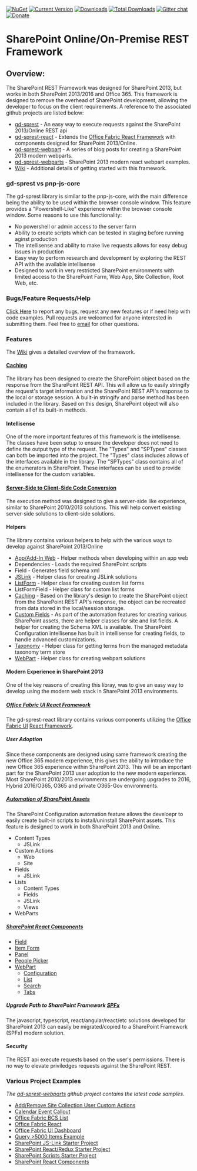[![NuGet](https://img.shields.io/nuget/v/gd-sprest.svg)](https://www.nuget.org/packages/gd-sprest/)
[![Current Version](https://badge.fury.io/js/gd-sprest.svg)](https://www.npmjs.com/package/gd-sprest)
[![Downloads](https://img.shields.io/npm/dm/gd-sprest.svg)](https://www.npmjs.com/package/gd-sprest)
[![Total Downloads](https://img.shields.io/npm/dt/gd-sprest.svg)](https://www.npmjs.com/package/gd-sprest)
[![Gitter chat](https://badges.gitter.im/gitterHQ/gitter.png)](https://gitter.im/gd-sprest/Lobby)
[![Donate](https://img.shields.io/badge/Donate-PayPal-green.svg)](https://paypal.me/Dattabase)
# SharePoint Online/On-Premise REST Framework
## Overview:
The SharePoint REST Framework was designed for SharePoint 2013, but works in both SharePoint 2013/2016 and Office 365. This framework is designed to remove the overhead of SharePoint development, allowing the developer to focus on the client requirements. A reference to the associated github projects are listed below:

* [gd-sprest](https://github.com/gunjandatta/sprest) - An easy way to execute requests against the SharePoint 2013/Online REST api
* [gd-sprest-react](https://github.com/gunjandatta/sprest-react) - Extends the [Office Fabric React Framework](https://dev.office.com/fabric) with components designed for SharePoint 2013/Online.
* [gd-sprest-webpart](http://dattabase.com/sharepoint-2013-modern-webpart/) - A series of blog posts for creating a SharePoint 2013 modern webparts.
* [gd-sprest-webparts](https://github.com/gunjandatta/sprest-webparts) - SharePoint 2013 modern react webpart examples.
* [Wiki](https://github.com/gunjandatta/sprest/wiki) - Additional details of getting started with this framework.

### gd-sprest vs pnp-js-core
The gd-sprest library is similar to the pnp-js-core, with the main difference being the ability to be used within the browser console window. This feature provides a "Powershell-Like" experience within the browser console window. Some reasons to use this functionality:
* No powershell or admin access to the server farm
* Ability to create scripts which can be tested in staging before running aginst production
* The intellisense and ability to make live requests allows for easy debug issues in production
* Easy way to perform research and development by exploring the REST API with the available intellisense
* Designed to work in very restricted SharePoint environments with limited access to the SharePoint Farm, Web App, Site Collection, Root Web, etc.

### Bugs/Feature Requests/Help
[Click Here](https://github.com/gunjandatta/sprest/issues) to report any bugs, request any new features or if need help with code examples. Pull requests are welcomed for anyone interested in submitting them. Feel free to [email](mailto:github@dattabase.com) for other questions.

### Features
The [Wiki](https://github.com/gunjandatta/sprest/wiki) gives a detailed overview of the framework.

#### [Caching](https://github.com/gunjandatta/sprest/wiki/Session-Storage)
The library has been designed to create the SharePoint object based on the response from the SharePoint REST API. This will allow us to easily stringify the request's target information and the SharePoint REST API's response to the local or storage session. A built-in stringify and parse method has been included in the library. Based on this design, SharePoint object will also contain all of its built-in methods.

#### Intellisense
One of the more important features of this framework is the intellisense. The classes have been setup to ensure the developer does not need to define the output type of the request. The "Types" and "SPTypes" classes can both be imported into the project. The "Types" class includes allows of the interfaces available in the library. The "SPTypes" class contains all of the enumerators in SharePoint. These interfaces can be used to provide intellisense for the custom variables.

#### [Server-Side to Client-Side Code Conversion](https://github.com/gunjandatta/sprest/wiki/Execution-CodeConversion)
The execution method was designed to give a server-side like experience, similar to SharePoint 2010/2013 solutions. This will help convert existing server-side solutions to client-side solutions.

#### Helpers
The library contains various helpers to help with the various ways to develop against SharePoint 2013/Online
- [App/Add-In Web](https://github.com/gunjandatta/sprest/wiki/AddIn-Model) - Helper methods when developing within an app web
- Dependencies - Loads the required SharePoint scripts
- Field - Generates field schema xml
- [JSLink](https://github.com/gunjandatta/sprest/wiki/JSLink) - Helper class for creating JSLink solutions
- [ListForm](List-Form) - Helper class for creating custom list forms
- ListFormField - Helper class for custom list forms
- [Caching](https://github.com/gunjandatta/sprest/wiki/Session-Storage) - Based on the library's design to create the SharePoint object from the SharePoint REST API's response, the object can be recreated from data stored in the local/session storage.
- [Custom Fields](https://github.com/gunjandatta/sprest/wiki/Automation-Fields) - As part of the automation features for creating various SharePoint assets, there are helper classes for site and list fields. A helper for creating the Schema XML is available. The SharePoint Configuration intellisense has built in intellisense for creating fields, to handle advanced customizations.
- [Taxonomy](https://github.com/gunjandatta/sprest/wiki/Taxonomy) - Helper class for getting terms from the managed metadata taxonomy term store
- [WebPart](https://github.com/gunjandatta/sprest/wiki/WebPart) - Helper class for creating webpart solutions

#### Modern Experience in SharePoint 2013
One of the key reasons of creating this libray, was to give an easy way to develop using the modern web stack in SharePoint 2013 environments.

##### [Office Fabric UI React Framework](https://developer.microsoft.com/en-us/fabric#/components)
The gd-sprest-react library contains various components utilizing the [Office Fabric UI](https://dev.office.com/fabric) [React Framework](https://reactjs.org/).

##### User Adoption
Since these components are designed using same framework creating the new Office 365 modern experience, this gives the ability to introduce the new Office 365 experience within SharePoint 2013. This will be an important part for the SharePoint 2013 user adoption to the new modern experience. Most SharePoint 2010/2013 environments are undergoing upgrades to 2016, Hybrid 2016/O365, O365 and private O365-Gov environments.

##### [Automation of SharePoint Assets](https://github.com/gunjandatta/sprest/wiki/Automation)
The SharePoint Configuration automation feature allows the develoepr to easily create built-in scripts to install/uninstall SharePoint assets. This feature is designed to work in both SharePoint 2013 and Online.
- Content Types
   - JSLink
- Custom Actions
   - Web
   - Site
- Fields
   - JSLink
- Lists
   - Content Types
   - Fields
   - JSLink
   - Views
- WebParts

##### [SharePoint React Components](https://github.com/gunjandatta/sprest/wiki/React)
- [Field](https://github.com/gunjandatta/sprest/wiki/React-Field)
- [Item Form](https://github.com/gunjandatta/sprest/wiki/React-Item-Form)
- [Panel](https://github.com/gunjandatta/sprest/wiki/React-Panel)
- [People Picker](https://github.com/gunjandatta/sprest/wiki/React-People-Picker)
- [WebPart](https://github.com/gunjandatta/sprest/wiki/React-WebPart)
    - [Configuration](https://github.com/gunjandatta/sprest/wiki/React-WebPart-Configuration)
    - [List](https://github.com/gunjandatta/sprest/wiki/React-WebPart-List)
    - [Search](https://github.com/gunjandatta/sprest/wiki/React-WebPart-Search)
    - [Tabs](https://github.com/gunjandatta/sprest/wiki/React-WebPart-Tabs)

##### Upgrade Path to SharePoint Framework [SPFx](https://docs.microsoft.com/en-us/sharepoint/dev/spfx/sharepoint-framework-overview)
The javascript, typescript, react/angular/react/etc solutions developed for SharePoint 2013 can easily be migrated/copied to a SharePoint Framework (SPFx) modern solution.

#### Security
The REST api execute requests based on the user's permissions. There is no way to elevate priviledges requests against the SharePoint REST.

### Various Project Examples
_The [gd-sprest-webparts](https://github.com/gunjandatta/sprest-webparts) github project contains the latest code samples._
* [Add/Remove Site Collection User Custom Actions](https://github.com/gunjandatta/sprest-sitecustomactions)
* [Calendar Event Callout](https://github.com/gunjandatta/sp-event-callout)
* [Office Fabric BCS List](https://github.com/gunjandatta/sprest-bcs-list)
* [Office Fabric React](https://github.com/gunjandatta/sprest-fabric-react)
* [Office Fabric UI Dashboard](https://github.com/gunjandatta/sprest-list)
* [Query >5000 Items Example](https://github.com/gunjandatta/sprest-large-list)
* [SharePoint JS-Link Starter Project](https://github.com/gunjandatta/sp-jslink)
* [SharePoint React/Redux Starter Project](https://github.com/gunjandatta/sp-react-redux)
* [SharePoint Scripts Starter Project](https://github.com/gunjandatta/sp-scripts)
* [SharePoint React Components](https://github.com/gunjandatta/sprest-react)
